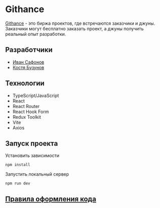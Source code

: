 # Githance

[Githance](dev.githance.com/) - это биржа проектов, где встречаются заказчики и джуны. Заказчики могут бесплатно заказать проект, а джуны получить реальный опыт разработки.

## Разработчики

* [Иван Сафонов](https://github.com/foxriver660)
* [Костя Бузунов](https://github.com/BKonstantine)

## Технологии
* TypeScript/JavaScript
* React
* React Router
* React Hook Form
* Redux Toolkit
* Vite
* Axios

## Запуск проекта

Установить зависимости
```
npm install
```

Запустить локальный сервер
```
npm run dev
```
## [Правила оформления кода](./docs/codestyle.md)